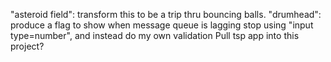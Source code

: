 "asteroid field": transform this to be a trip thru bouncing balls.
"drumhead": 
    produce a flag to show when message queue is lagging
    stop using "input type=number", and instead do my own validation
Pull tsp app into this project?